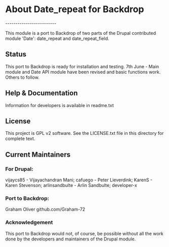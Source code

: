 <h1>About Date_repeat for Backdrop</h1>
-------------------------

This module is a port to Backdrop of two parts of the Drupal contributed module 'Date': date_repeat and date_repeat_field.
 



<h2>Status</h2>
This port to Backdrop is ready for installation and testing.
7th June - Main module and Date API module have been revised and basic functions work. Others to follow.


<h2>Help & Documentation</h2>

Information for developers is available in readme.txt



<h2>License</h2>

This project is GPL v2 software. See the LICENSE.txt file in this directory for complete text.
    
    
<h2>Current Maintainers</h2>

<h3>For Drupal:</h3>

vijaycs85 - Vijayachandran Mani;  cafuego - Peter Lieverdink;  KarenS - Karen Stevenson;  arlinsandbulte - Arlin Sandbulte;  developer-x


<h3>Port to Backdrop:</h3>
Graham Oliver github.com/Graham-72

<h3>Acknowledgement</h3>

This port to Backdrop would not, of course, be possible without all the work done by the developers and maintainers of the Drupal module.
